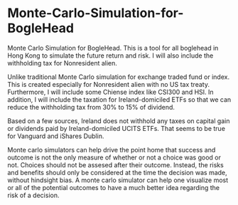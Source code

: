 # Monte-Carlo-Simulation-for-BogleHead
Monte Carlo Simulation for BogleHead. This is a tool for all boglehead in Hong Kong to simulate the future return and risk. I will also include the withholding tax for Nonresident alien.

Unlike traditional Monte Carlo simulation for exchange traded fund or index. This is created especially for Nonresident alien with no US tax treaty.
Furthermore, I will include some Chiense index like CSI300 and HSI. In addition, I will include the taxation for Ireland-domiciled ETFs so that we can reduce the withholding tax from 30% to 15% of dividend.

Based on a few sources, Ireland does not withhold any taxes on capital gain or dividends paid by Ireland-domiciled UCITS ETFs. That seems to be true for Vanguard and iShares Dublin.

Monte carlo simulators can help drive the point home that success and outcome is not the only measure of whether or not a choice was good or not. Choices should not be assesed after their outcome. Instead, the risks and benefits should only be considered at the time the decision was made, without hindsight bias. A monte carlo simulator can help one visualize most or all of the potential outcomes to have a much better idea regarding the risk of a decision.


